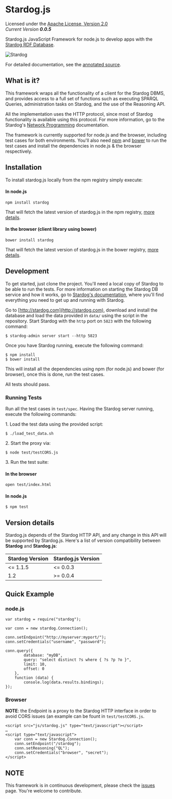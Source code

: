 Stardog.js
==========

Licensed under the [Apache License, Version 2.0](http://www.apache.org/licenses/LICENSE-2.0)  
_Current Version **0.0.5**_ 

Stardog.js JavaScript Framework for node.js to develop apps with the [Stardog RDF Database](http://stardog.com).  

![Stardog](http://stardog.com/_/img/sdog.png)   

For detailed documentation, see the [annotated source](http://clarkparsia.github.io/stardog.js/docs/stardog.html).

## What is it? ##

This framework wraps all the functionality of a client for the Stardog DBMS, and provides access to a full set of functions such as executing SPARQL Queries, administration tasks on Stardog, and the use of the Reasoning API.

All the implementation uses the HTTP protocol, since most of Stardog functionality is available using this protocol. For more information, go to the Stardog's [Network Programming](http://stardog.com/docs/network/) documentation.

The framework is currently supported for node.js and the browser, including test cases for both environments.
You'll also need [npm](https://npmjs.org) and [bower](http://bower.io) to run the test cases and install the dependencies in node.js & the browser respectively.

## Installation

To install stardog.js locally from the npm registry simply execute:

#### In node.js

    npm install stardog
    
That will fetch the latest version of stardog.js in the npm registry, [more details](https://npmjs.org/package/stardog).
    
#### In the browser (client library using bower)

    bower install stardog
    
That will fetch the latest version of stardog.js in the bower registry, [more details](http://sindresorhus.com/bower-components/).

## Development ##

To get started, just clone the project. You'll need a local copy of Stardog to be able to run the tests. For more information on starting the Stardog DB service and how it works, go to [Stardog's documentation](http://stardog.com/docs/), where you'll find everything you need to get up and running with Stardog.

Go to [http://stardog.com](http://stardog.com), download and install the database and load the data provided in `data/` using the script in the repository. Start Stardog with the `http` port on `5823` with the following command:

    $ stardog-admin server start --http 5823

Once you have Stardog running, execute the following command:

    $ npm install
    $ bower install

This will install all the dependencies using npm (for node.js) and bower (for browser), once this is done, run the test cases.

All tests should pass.

### Running Tests

Run all the test cases in `test/spec`. Having the Stardog server running, execute the following commands:

1\. Load the test data using the provided script:

    $ ./load_test_data.sh

2\. Start the proxy via:

    $ node test/testCORS.js

3\. Run the test suite:

#### In the browser

    open test/index.html

#### In node.js

    $ npm test    


## Version details ##

Stardog.js depends of the Stardog HTTP API, and any change in this API will be supported by Stardog.js. Here's a list of version compatibility between __Stardog__ and  __Stardog.js__:

| Stardog Version | Stardog.js Version |
| --------------- | ------------------ |
| <= 1.1.5        | <= 0.0.3           |
| 1.2             | >= 0.0.4           |


## Quick Example ##

### node.js

    var stardog = require("stardog");
     
    var conn = new stardog.Connection();
     
    conn.setEndpoint("http://myserver:myport/");
    conn.setCredentials("username", "password");
     
    conn.query({ 
            database: "myDB", 
            query: "select distinct ?s where { ?s ?p ?o }",  
            limit: 10, 
            offset: 0 
        },
        function (data) {
            console.log(data.results.bindings);
    });
    
### Browser

__NOTE__: the Endpoint is a proxy to the Stardog HTTP interface in order to avoid CORS issues (an example can be fount in `test/testCORS.js`.

    <script src="js/stardog.js" type="text/javascript"></script>
    …
    <script type="text/javascript">
        var conn = new Stardog.Connection();
        conn.setEndpoint("/stardog");
        conn.setReasoning("QL");
        conn.setCredentials("browser", "secret");
    </script>

## NOTE ##

This framework is in continuous development, please check the [issues](https://github.com/clarkparsia/stardog.js/issues) page. You're welcome to contribute.
